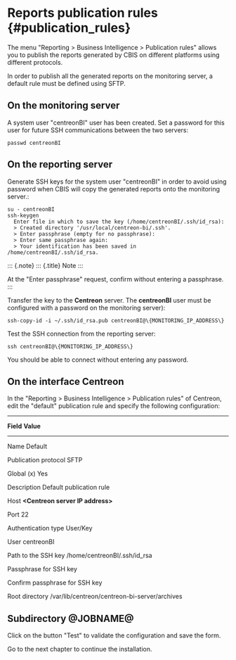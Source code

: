 Reports publication rules \{#publication_rules\}
=========================

The menu \"Reporting \> Business Intelligence \> Publication rules\"
allows you to publish the reports generated by CBIS on different
platforms using different protocols.

In order to publish all the generated reports on the monitoring server,
a default rule must be defined using SFTP.

On the monitoring server
------------------------

A system user \"centreonBI\" user has been created. Set a password for
this user for future SSH communications between the two servers:

    passwd centreonBI

On the reporting server
-----------------------

Generate SSH keys for the system user \"centreonBI\" in order to avoid
using password when CBIS will copy the generated reports onto the
monitoring server.:

    su - centreonBI
    ssh-keygen
      Enter file in which to save the key (/home/centreonBI/.ssh/id_rsa):
      > Created directory '/usr/local/centreon-bi/.ssh'.
      > Enter passphrase (empty for no passphrase):
      > Enter same passphrase again:
      > Your identification has been saved in /home/centreonBI/.ssh/id_rsa.

::: {.note}
::: {.title}
Note
:::

At the \"Enter passphrase\" request, confirm without entering a
passphrase.
:::

Transfer the key to the **Centreon** server. The **centreonBI** user
must be configured with a password on the monitoring server):

    ssh-copy-id -i ~/.ssh/id_rsa.pub centreonBI@\{MONITORING_IP_ADDRESS\}

Test the SSH connection from the reporting server:

    ssh centreonBI@\{MONITORING_IP_ADDRESS\}

You should be able to connect without entering any password.

On the interface Centreon
-------------------------

In the \"Reporting \> Business Intelligence \> Publication rules\" of
Centreon, edit the \"default\" publication rule and specify the
following configuration:

  --------------------------------------------------------------------------------
  **Field**                        **Value**
  -------------------------------- -----------------------------------------------
  Name                             Default

  Publication protocol             SFTP

  Global                           \(x\) Yes

  Description                      Default publication rule

  Host                             **\<Centreon server IP address\>**

  Port                             22

  Authentication type              User/Key

  User                             centreonBI

  Path to the SSH key              /home/centreonBI/.ssh/id\_rsa

  Passphrase for SSH key           

  Confirm passphrase for SSH key   

  Root directory                   /var/lib/centreon/centreon-bi-server/archives

  Subdirectory                     \@JOBNAME@
  --------------------------------------------------------------------------------

Click on the button \"Test\" to validate the configuration and save the
form.

Go to the next chapter to continue the installation.

